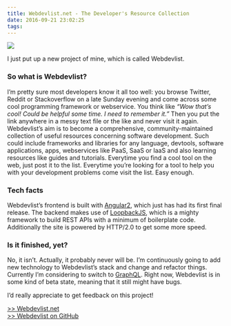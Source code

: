 ```yaml
---
title: Webdevlist.net - The Developer's Resource Collection
date: 2016-09-21 23:02:25
tags:
---
```


![](/images/webdevlist.jpg)

I just put up a new project of mine, which is called Webdevlist.

### So what is Webdevlist?

I’m pretty sure most developers know it all too well: you browse Twitter, Reddit or Stackoverflow on a late Sunday evening and come across some cool programming framework or webservice. You think like _“Wow that’s cool! Could be helpful some time. I need to remember it.”_ Then you put the link anywhere in a messy text file or the like and never visit it again. Webdevlist’s aim is to become a comprehensive, community-maintained collection of useful resources concerning software development. Such could include frameworks and libraries for any language, devtools, software applications, apps, webservices like PaaS, SaaS or IaaS and also learning resources like guides and tutorials. Everytime you find a cool tool on the web, just post it to the list. Everytime you’re looking for a tool to help you with your development problems come visit the list. Easy enough.

### Tech facts

Webdevlist’s frontend is built with [Angular2](https://angular.io/ "Angular2"), which just has had its first final release. The backend makes use of [LoopbackJS](http://loopback.io/ "LoopbackJS"), which is a mighty framework to build REST APIs with a minimum of boilerplate code. Additionally the site is powered by HTTP/2.0 to get some more speed.

### Is it finished, yet?

No, it isn’t. Actually, it probably never will be. I’m continuously going to add new technology to Webdevlist’s stack and change and refactor things. Currently I’m considering to switch to [GraphQL](http://graphql.org/learn/ "GraphQL"). Right now, Webdevlist is in some kind of beta state, meaning that it still might have bugs.

I’d really appreciate to get feedback on this project!

[>> Webdevlist.net](https://webdevlist.net)  
[>> Webdevlist on GitHub](https://github.com/muety/webdevlist.net) 